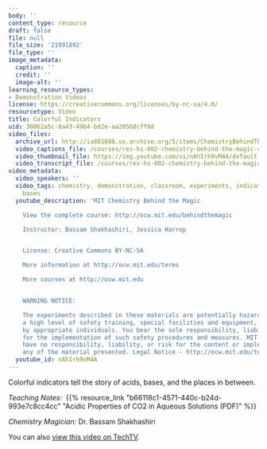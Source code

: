 ```yaml
---
body: ''
content_type: resource
draft: false
file: null
file_size: '21991892'
file_type: ''
image_metadata:
  caption: ''
  credit: ''
  image-alt: ''
learning_resource_types:
- Demonstration Videos
license: https://creativecommons.org/licenses/by-nc-sa/4.0/
resourcetype: Video
title: Colorful Indicators
uid: 30062a5c-8a43-49b4-bd2e-aa20568cff0d
video_files:
  archive_url: http://ia801608.us.archive.org/5/items/ChemistryBehindTheMagic/INDICATOR_300k.mp4
  video_captions_file: /courses/res-hs-002-chemistry-behind-the-magic-chemical-demonstrations-for-the-classroom/nAhIrh9vM4A_captions.webvtt
  video_thumbnail_file: https://img.youtube.com/vi/nAhIrh9vM4A/default.jpg
  video_transcript_file: /courses/res-hs-002-chemistry-behind-the-magic-chemical-demonstrations-for-the-classroom/nAhIrh9vM4A_transcript.pdf
video_metadata:
  video_speakers: ''
  video_tags: chemistry, demonstration, classroom, experiments, indicators, acids,
    bases
  youtube_description: 'MIT Chemistry Behind the Magic

    View the complete course: http://ocw.mit.edu/behindthemagic

    Instructor: Bassam Shakhashiri, Jessica Harrop


    License: Creative Commons BY-NC-SA

    More information at http://ocw.mit.edu/terms

    More courses at http://ocw.mit.edu


    WARNING NOTICE:

    The experiments described in these materials are potentially hazardous and require
    a high level of safety training, special facilities and equipment, and supervision
    by appropriate individuals. You bear the sole responsibility, liability, and risk
    for the implementation of such safety procedures and measures. MIT and Dow shall
    have no responsibility, liability, or risk for the content or implementation of
    any of the material presented. Legal Notice - http://ocw.mit.edu/terms/'
  youtube_id: nAhIrh9vM4A
---
```

Colorful indicators tell the story of acids, bases, and the places in between.

*Teaching Notes:*  {{% resource_link "b66118c1-4571-440c-b24d-993e7c8cc4cc" "Acidic Properties of CO2 in Aqueous Solutions (PDF)" %}}

*Chemistry Magician:* Dr. Bassam Shakhashiri

You can also [view this video on TechTV](http://techtv.mit.edu/videos/21343-colorful-indicators).